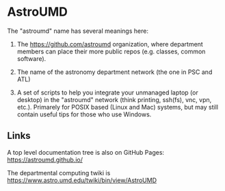 # AstroUMD


The "astroumd" name has several meanings here:

1. The https://github.com/astroumd organization, where department members can place their
   more public repos (e.g. classes, common software).

2. The name of the astronomy department network (the one in PSC and ATL)

3. A set of scripts to help you integrate your unmanaged laptop (or desktop) in the "astroumd" network
   (think printing, ssh(fs), vnc, vpn, etc.). Primarely for POSIX based (Linux and Mac) systems, but may
   still contain useful tips for those who use Windows.

## Links

A top level documentation tree is also on GitHub Pages: https://astroumd.github.io/

The departmental computing twiki is https://www.astro.umd.edu/twiki/bin/view/AstroUMD


     
